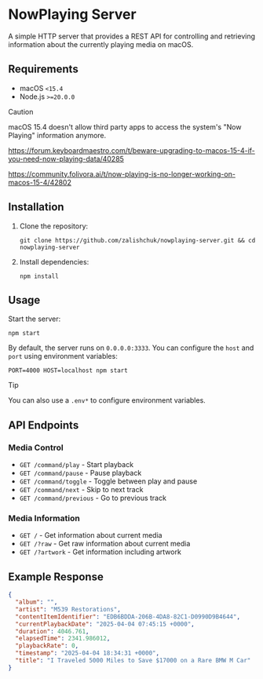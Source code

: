 # NowPlaying Server

A simple HTTP server that provides a REST API for controlling and retrieving information about the currently playing media on macOS.

## Requirements

- macOS `<15.4`
- Node.js `>=20.0.0` 

> [!CAUTION]
> macOS 15.4 doesn't allow third party apps to access the system's "Now Playing" information anymore.
>
> https://forum.keyboardmaestro.com/t/beware-upgrading-to-macos-15-4-if-you-need-now-playing-data/40285
> 
> https://community.folivora.ai/t/now-playing-is-no-longer-working-on-macos-15-4/42802

## Installation

1. Clone the repository:

   ```
   git clone https://github.com/zalishchuk/nowplaying-server.git && cd nowplaying-server
   ```

2. Install dependencies:

   ```
   npm install
   ```

## Usage

Start the server:

```
npm start
```

By default, the server runs on `0.0.0.0:3333`. You can configure the `host` and `port` using environment variables:

```
PORT=4000 HOST=localhost npm start
```

> [!TIP]
> You can also use a `.env*` to configure environment variables.

## API Endpoints

### Media Control

- `GET /command/play` - Start playback
- `GET /command/pause` - Pause playback
- `GET /command/toggle` - Toggle between play and pause
- `GET /command/next` - Skip to next track
- `GET /command/previous` - Go to previous track

### Media Information

- `GET /` - Get information about current media
- `GET /?raw` - Get raw information about current media
- `GET /?artwork` - Get information including artwork

## Example Response

```json
{
  "album": "",
  "artist": "M539 Restorations",
  "contentItemIdentifier": "EDB6BDDA-206B-4DA8-82C1-D0990D9B4644",
  "currentPlaybackDate": "2025-04-04 07:45:15 +0000",
  "duration": 4046.761,
  "elapsedTime": 2341.986012,
  "playbackRate": 0,
  "timestamp": "2025-04-04 18:34:31 +0000",
  "title": "I Traveled 5000 Miles to Save $17000 on a Rare BMW M Car"
}
```
